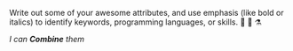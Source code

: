 Write out some of your awesome attributes, and use emphasis (like bold or italics) to identify keywords, programming languages, or skills. 🦠 🐝 ⚗️

_I can __Combine__ them_
